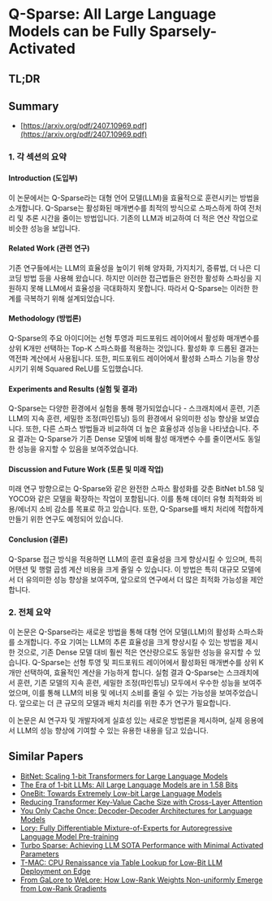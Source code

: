 # Q-Sparse: All Large Language Models can be Fully Sparsely-Activated
## TL;DR
## Summary
- [https://arxiv.org/pdf/2407.10969.pdf](https://arxiv.org/pdf/2407.10969.pdf)

### 1. 각 섹션의 요약

#### Introduction (도입부)
이 논문에서는 Q-Sparse라는 대형 언어 모델(LLM)을 효율적으로 훈련시키는 방법을 소개합니다. Q-Sparse는 활성화된 매개변수를 최적의 방식으로 스파스하게 하여 전처리 및 추론 시간을 줄이는 방법입니다. 기존의 LLM과 비교하여 더 적은 연산 작업으로 비슷한 성능을 보입니다.

#### Related Work (관련 연구)
기존 연구들에서는 LLM의 효율성을 높이기 위해 양자화, 가지치기, 증류법, 더 나은 디코딩 방법 등을 사용해 왔습니다. 하지만 이러한 접근법들은 완전한 활성화 스파싱을 지원하지 못해 LLM에서 효율성을 극대화하지 못합니다. 따라서 Q-Sparse는 이러한 한계를 극복하기 위해 설계되었습니다.

#### Methodology (방법론)
Q-Sparse의 주요 아이디어는 선형 투영과 피드포워드 레이어에서 활성화 매개변수를 상위 K개만 선택하는 Top-K 스파스화를 적용하는 것입니다. 활성화 후 드롭된 결과는 역전파 계산에서 사용됩니다. 또한, 피드포워드 레이어에서 활성화 스파스 기능을 향상시키기 위해 Squared ReLU를 도입했습니다.

#### Experiments and Results (실험 및 결과)
Q-Sparse는 다양한 환경에서 실험을 통해 평가되었습니다 - 스크래치에서 훈련, 기존 LLM의 지속 훈련, 세밀한 조정(파인튜닝) 등의 환경에서 유의미한 성능 향상을 보였습니다. 또한, 다른 스파스 방법들과 비교하여 더 높은 효율성과 성능을 나타냈습니다. 주요 결과는 Q-Sparse가 기존 Dense 모델에 비해 활성 매개변수 수를 줄이면서도 동일한 성능을 유지할 수 있음을 보여주었습니다.

#### Discussion and Future Work (토론 및 미래 작업)
미래 연구 방향으로는 Q-Sparse와 같은 완전한 스파스 활성화를 갖춘 BitNet b1.58 및 YOCO와 같은 모델을 확장하는 작업이 포함됩니다. 이를 통해 데이터 유형 최적화와 비용/에너지 소비 감소를 목표로 하고 있습니다. 또한, Q-Sparse를 배치 처리에 적합하게 만들기 위한 연구도 예정되어 있습니다.

#### Conclusion (결론)
Q-Sparse 접근 방식을 적용하면 LLM의 훈련 효율성을 크게 향상시킬 수 있으며, 특히 어탠션 및 행렬 곱셈 계산 비용을 크게 줄일 수 있습니다. 이 방법은 특히 대규모 모델에서 더 유의미한 성능 향상을 보여주며, 앞으로의 연구에서 더 많은 최적화 가능성을 제안합니다.

### 2. 전체 요약

이 논문은 Q-Sparse라는 새로운 방법을 통해 대형 언어 모델(LLM)의 활성화 스파스화를 소개합니다. 주요 기여는 LLM의 추론 효율성을 크게 향상시킬 수 있는 방법을 제시한 것으로, 기존 Dense 모델 대비 훨씬 적은 연산량으로도 동일한 성능을 유지할 수 있습니다. Q-Sparse는 선형 투영 및 피드포워드 레이어에서 활성화된 매개변수를 상위 K개만 선택하여, 효율적인 계산을 가능하게 합니다. 실험 결과 Q-Sparse는 스크래치에서 훈련, 기존 모델의 지속 훈련, 세밀한 조정(파인튜닝) 모두에서 우수한 성능을 보여주었으며, 이를 통해 LLM의 비용 및 에너지 소비를 줄일 수 있는 가능성을 보여주었습니다. 앞으로는 더 큰 규모의 모델과 배치 처리를 위한 추가 연구가 필요합니다.

이 논문은 AI 연구자 및 개발자에게 실효성 있는 새로운 방법론을 제시하며, 실제 응용에서 LLM의 성능 향상에 기여할 수 있는 유용한 내용을 담고 있습니다.

## Similar Papers
- [BitNet: Scaling 1-bit Transformers for Large Language Models](2310.11453.md)
- [The Era of 1-bit LLMs: All Large Language Models are in 1.58 Bits](2402.17764.md)
- [OneBit: Towards Extremely Low-bit Large Language Models](2402.11295.md)
- [Reducing Transformer Key-Value Cache Size with Cross-Layer Attention](2405.12981.md)
- [You Only Cache Once: Decoder-Decoder Architectures for Language Models](2405.05254.md)
- [Lory: Fully Differentiable Mixture-of-Experts for Autoregressive Language Model Pre-training](2405.03133.md)
- [Turbo Sparse: Achieving LLM SOTA Performance with Minimal Activated Parameters](2406.05955.md)
- [T-MAC: CPU Renaissance via Table Lookup for Low-Bit LLM Deployment on Edge](2407.00088.md)
- [From GaLore to WeLore: How Low-Rank Weights Non-uniformly Emerge from Low-Rank Gradients](2407.11239.md)
